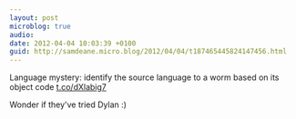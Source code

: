 ```yaml
---
layout: post
microblog: true
audio: 
date: 2012-04-04 10:03:39 +0100
guid: http://samdeane.micro.blog/2012/04/04/t187465445824147456.html
---
```

Language mystery: identify the source language to a worm based on its object code [t.co/dXlabig7](http://t.co/dXlabig7)

Wonder if they've tried Dylan :)
